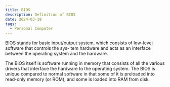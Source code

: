 ```yaml
---
title: BIOS
description: Definition of BIOS
date: 2024-03-18
tags:
  - Personal Computer
---
```


BIOS stands for basic input/output system, which consists of low-level software that controls the sys-
tem hardware and acts as an interface between the operating system and the hardware.

The BIOS itself is software running in memory that consists of all the various drivers that interface
the hardware to the operating system. The BIOS is unique compared to normal software in that
some of it is preloaded into read-only memory (or ROM), and some is loaded into RAM from disk.